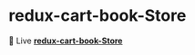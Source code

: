 # redux-cart-book-Store

<p dir="auto"><g-emoji class="g-emoji" alias="telescope" fallback-src="https://github.githubassets.com/images/icons/emoji/unicode/1f52d.png">🔭</g-emoji> Live  <strong><a href="https://marvelous-lebkuchen-87b9fe.netlify.app/" rel="nofollow">redux-cart-book-Store </a></strong> <animated-image data-catalyst="" style="width: 30px;">
     
